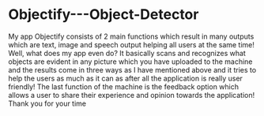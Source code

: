# Objectify---Object-Detector
My app Objectify consists of 2 main functions which result in many outputs which are text, image and speech output helping all users at the same time! Well, what does my app even do? It basically scans and recognizes what objects are evident in any picture which you have uploaded to the machine and the results come in three ways as I have mentioned above and it tries to help the users as much as it can as after all the application is really user friendly! The last function of the machine is the feedback option which allows a user to share their experience and opinion towards the application! Thank you for your time
